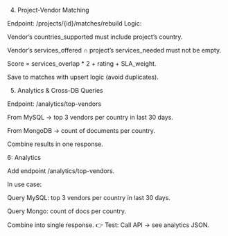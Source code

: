 4. Project-Vendor Matching

Endpoint: /projects/{id}/matches/rebuild
Logic:

Vendor’s countries_supported must include project’s country.

Vendor’s services_offered ∩ project’s services_needed must not be empty.

Score = services_overlap * 2 + rating + SLA_weight.

Save to matches with upsert logic (avoid duplicates).



5. Analytics & Cross-DB Queries

Endpoint: /analytics/top-vendors

From MySQL → top 3 vendors per country in last 30 days.

From MongoDB → count of documents per country.

Combine results in one response.



6: Analytics

Add endpoint /analytics/top-vendors.

In use case:

Query MySQL: top 3 vendors per country in last 30 days.

Query Mongo: count of docs per country.

Combine into single response.
👉 Test: Call API → see analytics JSON.